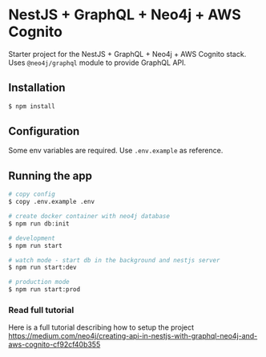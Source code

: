 # NestJS + GraphQL + Neo4j + AWS Cognito

Starter project for the NestJS + GraphQL + Neo4j + AWS Cognito stack. Uses `@neo4j/graphql` module to provide GraphQL
API.

## Installation

```bash
$ npm install
```

## Configuration

Some env variables are required. Use `.env.example` as reference.

## Running the app

```bash
# copy config
$ copy .env.example .env 

# create docker container with neo4j database
$ npm run db:init

# development
$ npm run start

# watch mode - start db in the background and nestjs server
$ npm run start:dev 

# production mode
$ npm run start:prod

```

### Read full tutorial
Here is a full tutorial describing how to setup the project 
https://medium.com/neo4j/creating-api-in-nestjs-with-graphql-neo4j-and-aws-cognito-cf92cf40b355
